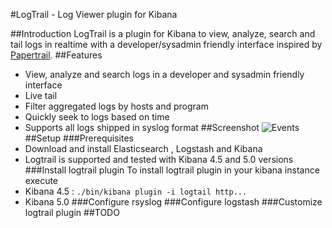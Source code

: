 #LogTrail - Log Viewer plugin for Kibana

##Introduction
LogTrail is a plugin for Kibana to view, analyze, search and tail logs in realtime with a developer/sysadmin friendly interface inspired by [Papertrail](https://papertrailapp.com/).
##Features
 - View, analyze and search logs in a developer and sysadmin friendly interface
 - Live tail
 - Filter aggregated logs by hosts and program
 - Quickly seek to logs based on time
 - Supports all logs shipped in syslog format
##Screenshot
![Events](https://raw.githubusercontent.com/sivasamyk/logtrail/master/screenshot.png)
##Setup
###Prerequisites
 - Download and install Elasticsearch , Logstash and Kibana
 - Logtrail is supported and tested with Kibana 4.5 and 5.0 versions
###Install logtrail plugin
To install logtrail plugin in your kibana instance execute
 - Kibana 4.5 : `./bin/kibana plugin -i logtail http...`
 - Kibana 5.0
###Configure rsyslog
###Configure logstash
###Customize logtrail plugin
##TODO
